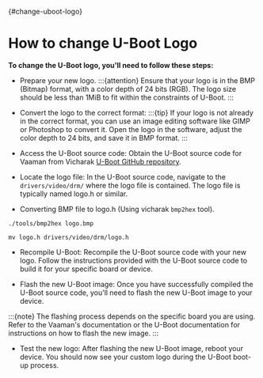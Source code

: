 {#change-uboot-logo}
# How to change U-Boot Logo

**To change the U-Boot logo, you'll need to follow these steps:**
- Prepare your new logo.
:::{attention}
Ensure that your logo is in the BMP (Bitmap) format, with a color depth of 24 bits (RGB). The logo size should be less than 1MiB to fit within the constraints of U-Boot.
:::

- Convert the logo to the correct format:
:::{tip}
If your logo is not already in the correct format, you can use an image editing software like GIMP or Photoshop to convert it. Open the logo in the software, adjust the color depth to 24 bits, and save it in BMP format.
:::

- Access the U-Boot source code: Obtain the U-Boot source code for Vaaman from Vicharak [U-Boot GitHub repository](https://github.com/vicharak-in/u-boot-vicharak).

- Locate the logo file: In the U-Boot source code, navigate to the `drivers/video/drm/` where the logo file is contained. The logo file is typically named logo.h or similar.

- Converting BMP file to logo.h (Using vicharak `bmp2hex` tool).
```
./tools/bmp2hex logo.bmp

mv logo.h drivers/video/drm/logo.h
```

- Recompile U-Boot: Recompile the U-Boot source code with your new logo. Follow the instructions provided with the U-Boot source code to build it for your specific board or device.

- Flash the new U-Boot image: Once you have successfully compiled the U-Boot source code, you'll need to flash the new U-Boot image to your device.

:::{note}
The flashing process depends on the specific board you are using. Refer to the Vaaman's documentation or the U-Boot documentation for instructions on how to flash the new image.
:::

- Test the new logo: After flashing the new U-Boot image, reboot your device. You should now see your custom logo during the U-Boot boot-up process.
